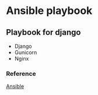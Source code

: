 # Ansible playbook

## Playbook for django 
- Django
- Gunicorn
- Nginx

### Reference 
[Ansible](http://docs.ansible.com)